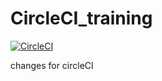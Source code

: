 # CircleCI_training

[![CircleCI](https://circleci.com/gh/Aliot26/CircleCI_training.svg?style=svg)](https://circleci.com/gh/Aliot26/CircleCI_training)

changes for circleCI
